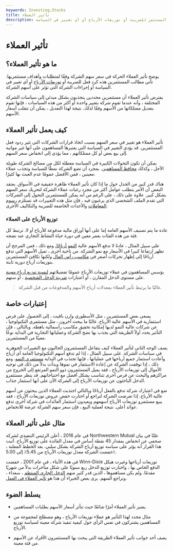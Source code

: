 ```yaml
---
keywords: Investing,Stocks
title: تأثير العملاء
description: تأثير العملاء هو النظرية التي سيتغير بها سعر سهم الشركة بسبب رد فعل المستثمر للضريبة أو توزيعات الأرباح أو أي تغيير في السياسة.
---
```


# تأثير العملاء
## ما هو تأثير العملاء؟

يوضح تأثير العملاء الحركة في سعر سهم الشركة وفقًا لمتطلبات وأهداف مستثمريها. تأتي مطالب المستثمرين هذه كرد فعل للضريبة أو [توزيعات الأرباح](/dividend) أو أي تغيير في السياسة أو إجراءات الشركة التي تؤثر على أسهم الشركة.

يفترض تأثير العملاء أن مستثمرين محددين ينجذبون بشكل مبدئي إلى سياسات الشركة المختلفة ، وأنه عندما تقوم شركة بتغيير واحدة أو أكثر من هذه السياسات ، فإنها تقوم بتعديل ممتلكاتها من الأسهم وفقًا لذلك. نتيجة لهذا التعديل ، يمكن أن تتقلب أسعار الأسهم.

## كيف يعمل تأثير العملاء

تأثير العملاء هو تغيير في سعر السهم بسبب اتخاذ قرارات الشركات التي تثير ردود فعل المستثمرين. قد يؤدي التغيير في السياسة التي يعتبرها المساهمون على أنها غير مواتية إلى بيع بعض أو كل ممتلكاتهم ، مما يؤدي إلى انخفاض سعر السهم.

يمكن أن تكون التحولات الكبيرة في السياسة معطلة لكل من مصالح الشركة طويلة الأجل ، وكذلك [محافظ المساهمين](/portfolio). بمجرد أن تضع الشركة نمطًا للسياسة وتجذب عملاء معينين ، فمن الأفضل عمومًا عدم العبث بها كثيرًا.

هناك قدر كبير من الجدل حول ما إذا كان تأثير العملاء ظاهرة حقيقية في الأسواق. يعتقد البعض أن الأمر يتطلب عوامل أكثر من مجرد رغبات عملاء الشركة لتحريك سعر السهم بشكل كبير. علاوة على ذلك ، على الرغم من أنه يمكن للمستثمرين التحول إلى الشركات التي تقدم الملف الشخصي الذي يرغبون فيه ، فإن مثل هذه التغييرات قد تستلزم [رسوم المعاملات](/transactioncosts) والأحداث الخاضعة للضريبة والتكاليف الأخرى.

### توزيع الأرباح على العملاء

عادة ما يتم تصنيف الأسهم العامة إما على أنها أوراق مالية مدفوعة للأرباح أو لا. ترتبط كل فئة من هذه الفئات بعمر معين في دورة حياة النشاط التجاري عند نضجه.

على سبيل المثال ، عادةً لا تدفع الأسهم عالية [النمو أرباحًا.](/growthstock) ومع ذلك ، فمن المرجح أن تظهر ارتفاعا كبيرا في الأسعار مع نمو الشركة. من ناحية أخرى ، تميل الأسهم التي تدفع أرباحًا إلى إظهار تحركات أصغر في [مكاسب رأس المال](/capitalgain) ولكنها تكافئ المستثمرين بتوزيعات أرباح دورية ثابتة.

يؤسس المساهمون في عملاء توزيعات الأرباح عمومًا تفضيلاتهم [لنسبة توزيع أرباح معينة](/dividendpayoutratio) على مستوى الدخل المقارن ، أو اعتبارات [ضريبة الدخل الشخصية](/incometax) ، أو سنهم.

> غالبًا ما يرتبط تأثير العملاء بمعدلات أرباح الأسهم والمدفوعات من قبل الشركة.

>

## إعتبارات خاصة

يسعى بعض المستثمرين ، مثل الأسطوري وارن بافيت ، إلى الحصول على فرص استثمارية في الأسهم عالية الأرباح. غالبًا ما يبحث آخرون ، مثل مستثمري التكنولوجيا ، عن شركات عالية النمو لديها إمكانية تحقيق مكاسب رأسمالية باهظة. وبالتالي ، فإن التأثير يحدد أولاً الطريقة التي يجذب بها نضج الشركة وعملياتها التجارية في البداية نوعًا معينًا من المستثمرين.

يصف الوجه الثاني لتأثير العملاء كيف يتفاعل المستثمرون الحاليون مع التغييرات الجوهرية في سياسات الشركة. على سبيل المثال ، إذا لم تدفع أسهم التكنولوجيا العامة أي أرباح وأعادت استثمار جميع أرباحها في عملياتها ، فإنها تجتذب في البداية [مستثمري النمو](/growthinvesting). ومع ذلك ، إذا توقفت الشركة عن إعادة الاستثمار في نموها وبدأت بدلاً من ذلك في توجيه الأموال إلى توزيعات الأرباح ، فقد يميل المستثمرون ذوو النمو المرتفع إلى الخروج من مراكزهم والبحث عن فرص أخرى تتناسب بشكل أفضل مع احتياجاتهم. قد ينظر مستثمرو الدخل الباحثون عن توزيعات الأرباح إلى الشركة الآن على أنها استثمار جذاب.

ضع في اعتبارك شركة تدفع بالفعل أرباحًا وبالتالي اجتذبت العملاء الذين يبحثون عن أسهم عالية الأرباح. إذا تعرضت الشركة لتراجع أو اختارت خفض عروض توزيعات الأرباح ، فقد يبيع مستثمرو توزيعات الأرباح أسهمهم ويعيدون استثمار العائدات في شركة أخرى تدفع عوائد أعلى. نتيجة لعملية البيع ، فإن سعر سهم الشركة عرضة للانخفاض.

## مثال على تأثير العملاء

في عام 2016 ، أعلن الرئيس التنفيذي لشركة Northwestern Mutual علنًا في بيان صحفي عن انخفاض بمقدار 45 نقطة أساس في معدل الفائدة على توزيع الأرباح. أثبت هذا القرار أنه يؤثر على سياسة توزيع أرباح الشركة بشكل سلبي. بعد الخطط المعلنة ، خفضت الشركة معدل توزيعات الأرباح من 5.45٪ إلى 5.00٪.

في هذه الأثناء ، في عام 2001 ، خفضت Winn-Dixie توزيعات أرباحها وغيرت هيكل الدفع الخاص بها ، واختارت توزيع الدخل ربع سنويًا على شكل متأخرات بدلاً من شهريًا مقدمًا. ولم يكن مساهموها ، الذين قدر كثير منهم [الدخل الجاري المنتظم](/currentincome) ، سعداء ، وتراجع السهم. يرى بعض الخبراء أن هذا هو [تأثير العملاء في العمل](/dividend-clientele).

## يسلط الضوء

- يعتبر تأثير العملاء أمرًا شائعًا حيث تتأثر أسعار الأسهم بطلبات المساهمين.

- مثال محدد لهذا التأثير هو عملاء توزيعات الأرباح ، وهو مصطلح لمجموعة من المساهمين يشتركون في نفس الرأي حول كيفية تنفيذ شركة معينة لسياسة توزيع الأرباح.

- يصف أحد جوانب تأثير العملاء الطريقة التي يبحث بها المستثمرون الأفراد عن الأسهم من فئة معينة.

